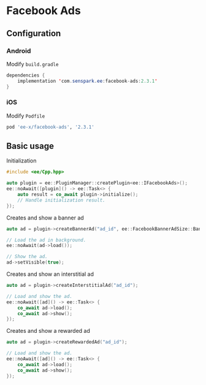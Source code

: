 # Facebook Ads
## Configuration
### Android
Modify `build.gradle`
```java
dependencies {
    implementation 'com.senspark.ee:facebook-ads:2.3.1'
}
```

### iOS
Modify `Podfile`
```ruby
pod 'ee-x/facebook-ads', '2.3.1'
```

## Basic usage
Initialization
```cpp
#include <ee/Cpp.hpp>

auto plugin = ee::PluginManager::createPlugin<ee::IFacebookAds>();
ee::noAwait([plugin]() -> ee::Task<> {
    auto result = co_await plugin->initialize();
    // Handle initialization result.
});
```

Creates and show a banner ad
```cpp
auto ad = plugin->createBannerAd("ad_id", ee::FacebookBannerAdSize::BannerHeight50);

// Load the ad in background.
ee::noAwait(ad->load());

// Show the ad.
ad->setVisible(true);
```

Creates and show an interstitial ad
```cpp
auto ad = plugin->createInterstitialAd("ad_id");

// Load and show the ad.
ee::noAwait([ad]() -> ee::Task<> {
    co_await ad->load();
    co_await ad->show();
});
```

Creates and show a rewarded ad
```cpp
auto ad = plugin->createRewardedAd("ad_id");

// Load and show the ad.
ee::noAwait([ad]() -> ee::Task<> {
    co_await ad->load();
    co_await ad->show();
});
```